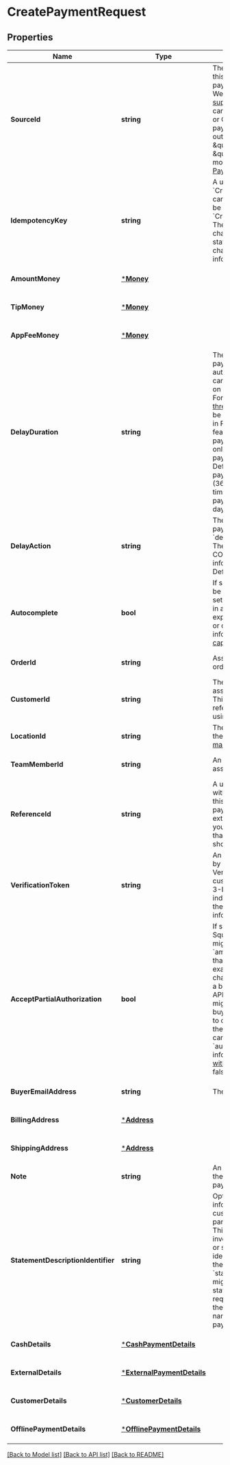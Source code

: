 # CreatePaymentRequest

## Properties
Name | Type | Description | Notes
------------ | ------------- | ------------- | -------------
**SourceId** | **string** | The ID for the source of funds for this payment. This could be a payment token generated by the Web Payments SDK for any of its [supported methods](https://developer.squareup.com/docs/web-payments/overview#explore-payment-methods), including cards, bank transfers, Afterpay or Cash App Pay. If recording a payment that the seller received outside of Square, specify either \&quot;CASH\&quot; or \&quot;EXTERNAL\&quot;. For more information, see  [Take Payments](https://developer.squareup.com/docs/payments-api/take-payments). | [default to null]
**IdempotencyKey** | **string** | A unique string that identifies this &#x60;CreatePayment&#x60; request. Keys can be any valid string but must be unique for every &#x60;CreatePayment&#x60; request.  Note: The number of allowed characters might be less than the stated maximum, if multi-byte characters are used.  For more information, see [Idempotency](https://developer.squareup.com/docs/working-with-apis/idempotency). | [default to null]
**AmountMoney** | [***Money**](Money.md) |  | [optional] [default to null]
**TipMoney** | [***Money**](Money.md) |  | [optional] [default to null]
**AppFeeMoney** | [***Money**](Money.md) |  | [optional] [default to null]
**DelayDuration** | **string** | The duration of time after the payment&#x27;s creation when Square automatically  either completes or cancels the payment depending on the &#x60;delay_action&#x60; field value.  For more information, see  [Time threshold](https://developer.squareup.com/docs/payments-api/take-payments/card-payments/delayed-capture#time-threshold).   This parameter should be specified as a time duration, in RFC 3339 format.  Note: This feature is only supported for card payments. This parameter can only be set for a delayed capture payment (&#x60;autocomplete&#x3D;false&#x60;).  Default:  - Card-present payments: \&quot;PT36H\&quot; (36 hours) from the creation time. - Card-not-present payments: \&quot;P7D\&quot; (7 days) from the creation time. | [optional] [default to null]
**DelayAction** | **string** | The action to be applied to the payment when the &#x60;delay_duration&#x60; has elapsed. The action must be CANCEL or COMPLETE. For more information, see  [Time Threshold](https://developer.squareup.com/docs/payments-api/take-payments/card-payments/delayed-capture#time-threshold).   Default: CANCEL | [optional] [default to null]
**Autocomplete** | **bool** | If set to &#x60;true&#x60;, this payment will be completed when possible. If set to &#x60;false&#x60;, this payment is held in an approved state until either explicitly completed (captured) or canceled (voided). For more information, see [Delayed capture](https://developer.squareup.com/docs/payments-api/take-payments/card-payments#delayed-capture-of-a-card-payment).  Default: true | [optional] [default to null]
**OrderId** | **string** | Associates a previously created order with this payment. | [optional] [default to null]
**CustomerId** | **string** | The [Customer](entity:Customer) ID of the customer associated with the payment.  This is required if the &#x60;source_id&#x60; refers to a card on file created using the Cards API. | [optional] [default to null]
**LocationId** | **string** | The location ID to associate with the payment. If not specified, the [main location](https://developer.squareup.com/docs/locations-api#about-the-main-location) is used. | [optional] [default to null]
**TeamMemberId** | **string** | An optional [TeamMember](entity:TeamMember) ID to associate with  this payment. | [optional] [default to null]
**ReferenceId** | **string** | A user-defined ID to associate with the payment.  You can use this field to associate the payment to an entity in an external system  (for example, you might specify an order ID that is generated by a third-party shopping cart). | [optional] [default to null]
**VerificationToken** | **string** | An identifying token generated by [payments.verifyBuyer()](https://developer.squareup.com/reference/sdks/web/payments/objects/Payments#Payments.verifyBuyer). Verification tokens encapsulate customer device information and 3-D Secure challenge results to indicate that Square has verified the buyer identity.  For more information, see [SCA Overview](https://developer.squareup.com/docs/sca-overview). | [optional] [default to null]
**AcceptPartialAuthorization** | **bool** | If set to &#x60;true&#x60; and charging a Square Gift Card, a payment might be returned with &#x60;amount_money&#x60; equal to less than what was requested. For example, a request for $20 when charging a Square Gift Card with a balance of $5 results in an APPROVED payment of $5. You might choose to prompt the buyer for an additional payment to cover the remainder or cancel the Gift Card payment. This field cannot be &#x60;true&#x60; when &#x60;autocomplete &#x3D; true&#x60;.  For more information, see [Partial amount with Square Gift Cards](https://developer.squareup.com/docs/payments-api/take-payments#partial-payment-gift-card).  Default: false | [optional] [default to null]
**BuyerEmailAddress** | **string** | The buyer&#x27;s email address. | [optional] [default to null]
**BillingAddress** | [***Address**](Address.md) |  | [optional] [default to null]
**ShippingAddress** | [***Address**](Address.md) |  | [optional] [default to null]
**Note** | **string** | An optional note to be entered by the developer when creating a payment. | [optional] [default to null]
**StatementDescriptionIdentifier** | **string** | Optional additional payment information to include on the customer&#x27;s card statement as part of the statement description. This can be, for example, an invoice number, ticket number, or short description that uniquely identifies the purchase.  Note that the &#x60;statement_description_identifier&#x60; might get truncated on the statement description to fit the required information including the Square identifier (SQ *) and name of the seller taking the payment. | [optional] [default to null]
**CashDetails** | [***CashPaymentDetails**](CashPaymentDetails.md) |  | [optional] [default to null]
**ExternalDetails** | [***ExternalPaymentDetails**](ExternalPaymentDetails.md) |  | [optional] [default to null]
**CustomerDetails** | [***CustomerDetails**](CustomerDetails.md) |  | [optional] [default to null]
**OfflinePaymentDetails** | [***OfflinePaymentDetails**](OfflinePaymentDetails.md) |  | [optional] [default to null]

[[Back to Model list]](../README.md#documentation-for-models) [[Back to API list]](../README.md#documentation-for-api-endpoints) [[Back to README]](../README.md)

